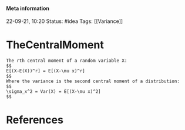 #### Meta information
22-09-21, 10:20
Status: #idea
Tags: [[Variance]]





# TheCentralMoment

```ad-important
The rth central moment of a random variable X:
$$
E[(X-E(X))^r] = E[(X-\mu x)^r]
$$
Where the variance is the second central moment of a distribution:
$$
\sigma_x^2 = Var(X) = E[(X-\mu x)^2]
$$
```





# References

